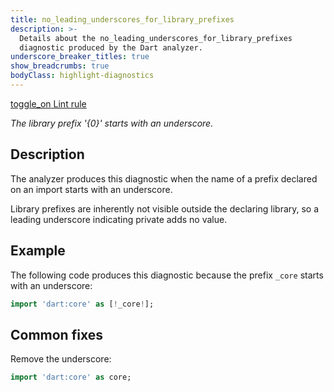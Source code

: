 ```yaml
---
title: no_leading_underscores_for_library_prefixes
description: >-
  Details about the no_leading_underscores_for_library_prefixes
  diagnostic produced by the Dart analyzer.
underscore_breaker_titles: true
show_breadcrumbs: true
bodyClass: highlight-diagnostics
---
```


<div class="tags">
  <a class="tag-label"
      href="/tools/linter-rules/no_leading_underscores_for_library_prefixes"
      title="Learn about the lint rule that enables this diagnostic."
      aria-label="Learn about the lint rule that enables this diagnostic."
      target="_blank">
    <span class="material-symbols" aria-hidden="true">toggle_on</span>
    <span>Lint rule</span>
  </a>
</div>

_The library prefix '{0}' starts with an underscore._

## Description

The analyzer produces this diagnostic when the name of a prefix declared
on an import starts with an underscore.

Library prefixes are inherently not visible outside the declaring library,
so a leading underscore indicating private adds no value.

## Example

The following code produces this diagnostic because the prefix `_core`
starts with an underscore:

```dart
import 'dart:core' as [!_core!];
```

## Common fixes

Remove the underscore:

```dart
import 'dart:core' as core;
```
